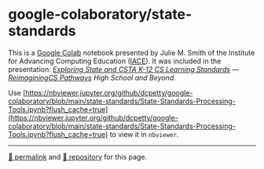 # google-colaboratory/state-standards

This is a [Google Colab](https://colab.research.google.com/) notebook presented by Julie M. Smith of the Institute for Advancing Computing Education ([IACE](https://csedresearch.org/)). It was included in the presentation: *[Exploring State and CSTA K-12 CS Learning Standards](https://docs.google.com/presentation/d/1Ms3huqQseEPwjY3HlU2VjIlMRNc3Brf0MdLZRJ-SnrQ/edit?slide=id.g3162543101e_0_3204#slide=id.g3162543101e_0_3204) &mdash; [ReimaginingCS Pathways](https://reimaginingcs.org/pathways/) High School and Beyond*.

Use [https://nbviewer.jupyter.org/github/dcpetty/google-colaboratory/blob/main/state-standards/State-Standards-Processing-Tools.ipynb?flush_cache=true](https://nbviewer.jupyter.org/github/dcpetty/google-colaboratory/blob/main/state-standards/State-Standards-Processing-Tools.ipynb?flush_cache=true) to view it in `nbviewer`.

<hr>

[&#128279; permalink](https://dcpetty.github.io/google-colaboratory/state-standards/) and [&#128297; repository](https://github.com/dcpetty/google-colaboratory/tree/main/state-standards/) for this page.

